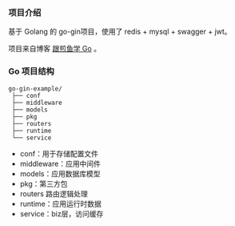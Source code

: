 ### 项目介绍
基于 Golang 的 go-gin项目，使用了 redis + mysql + swagger + jwt。

项目来自博客 [跟煎鱼学 Go](https://eddycjy.gitbook.io/golang/) 。

### Go 项目结构
```
go-gin-example/
 ├── conf
 ├── middleware
 ├── models
 ├── pkg
 ├── routers
 ├── runtime
 └── service
``` 

- conf：用于存储配置文件
- middleware：应用中间件
- models：应用数据库模型
- pkg：第三方包
- routers 路由逻辑处理
- runtime：应用运行时数据
- service：biz层，访问缓存
